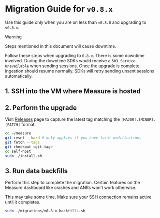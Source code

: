 # Migration Guide for `v0.8.x`

Use this guide only when you are on less than `v0.8.0` and upgrading to `v0.8.x`.

> [!WARNING]
>
> Steps mentioned in this document will cause downtime.

Follow these steps when upgrading to `0.8.x`. There is some downtime involved. During the downtime SDKs would receive a `503 Service Unavailable` when sending sessions. Once the upgrade is complete, ingestion should resume normally. SDKs will retry sending unsent sessions automatically.

## 1. SSH into the VM where Measure is hosted

## 2. Perform the upgrade

Visit [Releases](https://github.com/measure-sh/measure/releases) page to capture the latest tag matching the `[MAJOR].[MINOR].[PATCH]` format.

```sh
cd ~/measure
git reset --hard # only applies if you have local modifications
git fetch --tags
git checkout <git-tag>
cd self-host
sudo ./install.sh
```

## 3. Run data backfills

Perform this step to complete the migration. Certain features on the Measure dashboard like crashes and ANRs won't work otherwise.

This may take some time. Make sure your SSH connection remains active until it completes.

```sh
sudo ./migrations/v0.8.x-backfills.sh
```
